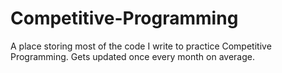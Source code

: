 # Competitive-Programming

A place storing most of the code I write to practice Competitive Programming. Gets updated once every month on average.
